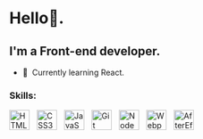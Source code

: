 # Hello👋.
## I'm a Front-end developer.
*   🧠  Currently learning React.


### Skills:

<img align="left" alt="HTML5" width="36px" height="36px" style="padding-right:10px;" src="https://cdn.jsdelivr.net/gh/devicons/devicon/icons/html5/html5-plain.svg" />
<img align="left" alt="CSS3" width="36px" height="36px" style="padding-right:10px;" src="https://cdn.jsdelivr.net/gh/devicons/devicon/icons/css3/css3-plain.svg" />
<img align="left" alt="JavaScript" width="36px" height="36px" style="padding-right:10px;" src="https://cdn.jsdelivr.net/gh/devicons/devicon/icons/javascript/javascript-plain.svg" />
<img align="left" alt="Git" width="36px" height="36px" style="padding-right:10px;" src="https://cdn.jsdelivr.net/gh/devicons/devicon/icons/git/git-original.svg" />
<img align="left" alt="NodeJS" width="36px" height="36px" style="padding-right:10px;" src="https://cdn.jsdelivr.net/gh/devicons/devicon/icons/nodejs/nodejs-original.svg" />
<img align="left" alt="Webpack" width="36px" height="36px" style="padding-right:10px;" src="https://cdn.jsdelivr.net/gh/devicons/devicon/icons/webpack/webpack-original.svg" />         
<img align="left" alt="AfterEffects" width="36px" height="36px" style="padding-right:10px;" src="https://cdn.jsdelivr.net/gh/devicons/devicon/icons/aftereffects/aftereffects-original.svg" />
          
